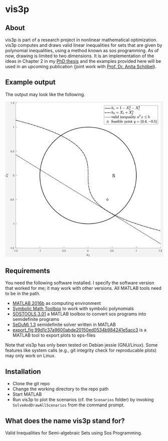 # vis3p 

## About
vis3p is part of a research project in nonlinear mathematical optimization. vis3p computes and draws valid linear inequalities for sets that are given by polynomial inequalities, using a method known as sos programming. As of now, drawing is limited to two dimensions. It is an implementation of the ideas in Chapter 2 in my [PhD thesis](https://hdl.handle.net/11858/00-1735-0000-0023-3F9C-9) and the examples provided here will be used in an upcoming publication (joint work with [Prof. Dr. Anita Schöbel](https://optimierung.math.uni-goettingen.de/index.php?section=members&subsection=schoebel&lang=de)).

## Example output

The output may look like the following.

![alt text](docs/bounded_high.png "Example drawing")

## Requirements

You need the following software installed. I specify the software version that worked for me; it may work with other versions. All MATLAB tools need to be in the path.

* [MATLAB 2016b](https://www.mathworks.com) as computing environment
* [Symbolic Math Toolbox](https:/mathworks.com/products/symbolic.html) to work with symbolic polynomials
* [SOSTOOLS 3.01](https://www.cds.caltech.edu/sostools) a MATLAB toolbox to convert sos programs into semidefinite programs
* [SeDuMi 1.3](http://sedumi.ie.lehigh.edu) semidefinite solver written in MATLAB
* [export_fig 99d1c37a9600abde20150ed0534b984241e5acc3](https://github.com/altmany/export_fig) is a MATLAB tool to export plots to eps-files

Note that vis3p has only been tested on Debian jessie (GNU/Linux). Some features like system calls (e.g., git integrity check for reproducable plots) may only work on Linux.

## Installation

* Clone the git repo
* Change the working directory to the repo path
* Start MATLAB
* Run vis3p to plot the scenarios (cf. the `Scenarios` folder) by invoking `SolveAndDrawAllScenarios` from the command prompt.

## What does the name vis3p stand for?
Valid Inequalities for Semi-algebraic Sets using Sos Programming. 
